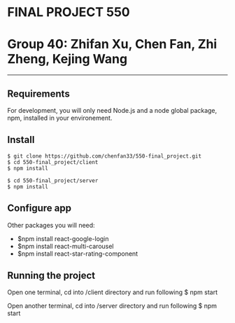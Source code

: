 # FINAL PROJECT 550 
# Group 40: Zhifan Xu, Chen Fan, Zhi Zheng, Kejing Wang


 
---
## Requirements

For development, you will only need Node.js and a node global package, npm, installed in your environement.

## Install

    $ git clone https://github.com/chenfan33/550-final_project.git
    $ cd 550-final_project/client
    $ npm install

    $ cd 550-final_project/server
    $ npm install

## Configure app

Other packages you will need:

- $npm install react-google-login
- $npm install react-multi-carousel
- $npm install react-star-rating-component


## Running the project

Open one terminal, cd into /client directory and run following
    $ npm start

Open another terminal, cd into /server directory and run following
    $ npm start
